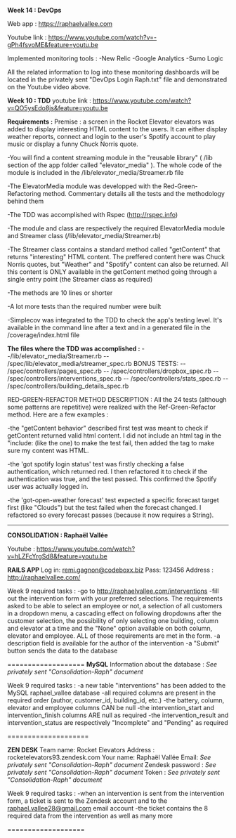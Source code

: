 **Week 14 : DevOps**

Web app : https://raphaelvallee.com

Youtube link : https://www.youtube.com/watch?v=-gPh4fsvoME&feature=youtu.be

Implemented monitoring tools : 
-New Relic
-Google Analytics
-Sumo Logic

All the related information to log into these monitoring dashboards will be located in the privately sent "DevOps Login Raph.txt" file and demonstrated on the Youtube video above.


**Week 10 : TDD**
youtube link : https://www.youtube.com/watch?v=QO5ysEdo8js&feature=youtu.be

**Requirements :** 
Premise : a screen in the Rocket Elevator elevators was added to display interesting HTML content to the users. It can either display weather reports, connect and login to the user's Spotify account to play music or display a funny Chuck Norris quote.

-You will find a content streaming module in the "reusable library" ( /lib section of the app folder called "elevator_media" ). The whole code of the module
is included in the /lib/elevator_media/Streamer.rb file

-The ElevatorMedia module was developped with the Red-Green-Refactoring method. Commentary details all the tests and the methodology
behind them

-The TDD was accomplished with Rspec (http://rspec.info)

-The module and class are respectively the required ElevatorMedia module and Streamer class (/lib/elevator_media/Streamer.rb)

-The Streamer class contains a standard method called "getContent" that returns "interesting" HTML content. The preffered content 
here was Chuck Norris quotes, but "Weather" and "Spotify" content can also be returned. All this content is ONLY available in the getContent method going through a single entry point (the Streamer class as required)

-The methods are 10 lines or shorter

-A lot more tests than the required number were built

-Simplecov was integrated to the TDD to check the app's testing level. It's available in the command line after a text and in a generated file in the /coverage/index.html file

**The files where the TDD was accomplished :** 
--/lib/elevator_media/Streamer.rb 
-- /spec/lib/elevator_media/streamer_spec.rb 
BONUS TESTS:
-- /spec/controllers/pages_spec.rb
-- /spec/controllers/dropbox_spec.rb
-- /spec/controllers/interventions_spec.rb
-- /spec/controllers/stats_spec.rb
-- /spec/controllers/building_details_spec.rb

RED-GREEN-REFACTOR METHOD DESCRIPTION :
All the 24 tests (although some patterns are repetitive) were realized with the Ref-Green-Refactor method. Here are a few examples :

-the "getContent behavior" described first test  was meant to check if getContent returned valid html content. I did not include an html tag in the "include: (like the </div> one) to make the test fail, then added the </div> tag to make sure my content was HTML.

-the 'got spotify login status' test was firstly checking a false authentication, which returned red. I then refactored it to check if the authentication was true, and the test passed. This confirmed the Spotify user was actually logged in. 

-the 'got-open-weather forecast' test expected a specific forecast target first (like "Clouds") but the test failed when the forecast changed. I refactored so every forecast passes (because it now requires a String).


---------------------------------------------------------------------
**CONSOLIDATION : Raphaël Vallée**

Youtube : https://www.youtube.com/watch?v=hLZFcYrgSd8&feature=youtu.be

**RAILS APP**
Log in: remi.gagnon@codeboxx.biz
Pass: 123456
Address : http://raphaelvallee.com/

Week 9 required tasks :
-go to http://raphaelvallee.com/interventions
-fill out the intervention form with your preferred selections. The requirements asked to be able to select an employee or not, a selection of all customers in a dropdown menu, a cascading effect on following dropdowns after the customer selection, the possibility of only selecting one building, column and elevator at a time and the "None" option available on both column, elevator and employee. ALL of those requirements are met in the form.
-a description field is available for the author of the intervention
-a "Submit" button sends the data to the database


===================
**MySQL**
Information about the database : _See privately sent "Consolidation-Raph" document_

Week 9 required tasks : 
-a new table "interventions" has been added to the MySQL raphael_vallee database
-all required columns are present in the required order (author, customer_id, building_id, etc.)
-the battery, column, elevator and employee columns CAN be null 
-the intervention_start and intervention_finish columns ARE null as required
-the intervention_result and intervention_status are respectively "Incomplete" and "Pending" as required

====================

**ZEN DESK**
Team name: Rocket Elevators
Address : rocketelevators93.zendesk.com
Your name: Raphaël Vallée
Email: _See privately sent "Consolidation-Raph" document_
Zendesk password : _See privately sent "Consolidation-Raph" document_
Token : _See privately sent "Consolidation-Raph" document_

Week 9 required tasks :
-when an intervention is sent from the intervention form, a ticket is sent to the Zendesk account and to the raphael.vallee28@gmail.com email account
-the ticket contains the 8 required data from the intervention as well as many more

===================

